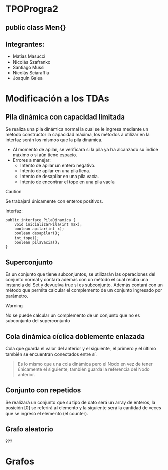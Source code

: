 # TPOProgra2

## public class Men{}
## Integrantes: 
- Matías Masucci
- Nicolás Szafranko
- Santiago Mussi
- Nicolás Sciaraffia
- Joaquín Galea

# Modificación a los TDAs

## Pila dinámica con capacidad limitada

Se realiza una pila dinámica normal la cual se le ingresa mediante un método constructor la capacidad máxima, los métodos a utilizar en la interfaz serán los mismos que la pila dinámica.

- Al momento de apilar, se verificará si la pila ya ha alcanzado su índice máximo o si aún tiene espacio.
- Errores a manejar:
  - Intento de apilar un entero negativo.
  - Intento de apilar en una pila llena.
  - Intento de desapilar en una pila vacía.
  - Intento de encontrar el tope en una pila vacía

>[!CAUTION]
> Se trabajará únicamente con enteros positivos.

Interfaz:
```
public interface PilaDinamica {
    void inicializarPila(int max);
    boolean apilar(int x);
    boolean desapilar();
    int tope();
    boolean pilaVacia();
}
```

## Superconjunto

Es un conjunto que tiene subconjuntos, se utilizarán las operaciones del conjunto normal y contará además con un método el cual reciba una instancia del Set y devuelva true si es subconjunto.
Además contará con un método que permita calcular el complemento de un conjunto ingresado por parámetro.
>[!WARNING]
> No se puede calcular un complemento de un conjunto que no es subconjunto del superconjunto 

## Cola dinámica cíclica doblemente enlazada

Cola que guarda el valor del anterior y el siguiente, el primero y el último también se encuentran conectados entre sí.

> Es lo mismo que una cola dinámica pero el Nodo en vez de tener únicamente el siguiente, también guarda la referencia del Nodo anterior.

## Conjunto con repetidos

Se realizará un conjunto que su tipo de dato será un array de enteros, la posición [0] se referirá al elemento y la siguiente será la cantidad de veces que se ingresó el elemento (el counter).

## Grafo aleatorio

???

# Grafos

